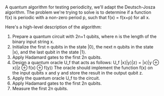 A quantum algorithm for testing periodicity, we'll adapt the Deutsch-Josza algorithm. The problem we're trying to solve is to determine if a function f(x) is periodic with a non-zero period p, such that f(x) = f(x+p) for all x.

Here's a high-level description of the algorithm:
1. Prepare a quantum circuit with 2n+1 qubits, where n is the length of the binary input string x.
2. Initialize the first n qubits in the state |0⟩, the next n qubits in the state |x⟩, and the last qubit in the state |1⟩.
3. Apply Hadamard gates to the first 2n qubits.
4. Design a quantum oracle U_f that acts as follows:
U_f |x⟩|y⟩|z⟩ = |x⟩|y ⊕ x⟩|z ⊕ f(x) ⊕ f(y)⟩
The oracle should implement the function f(x) on the input qubits x and y and store the result in the output qubit z.
5. Apply the quantum oracle U_f to the circuit.
6. Apply Hadamard gates to the first 2n qubits.
7. Measure the first 2n qubits.